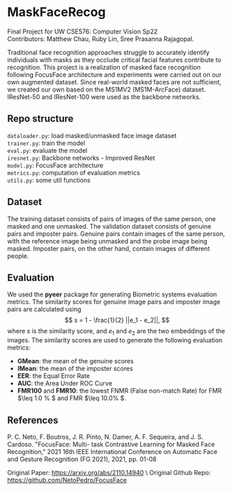 # MaskFaceRecog
Final Project for UW CSE576: Computer Vision Sp22 <br>
Contributors: Matthew Chau, Ruby Lin, Sree Prasanna Rajagopal.<br>

Traditional face recognition approaches struggle to accurately identify individuals with masks as they occlude critical facial features contribute to recognition. This project is a realization of masked face recognition following FocusFace architecture and experiments were carried out on our own augmented dataset. Since real-world masked faces are not sufficient, we created our own based on the MS1MV2 (MS1M-ArcFace) dataset. IResNet-50 and IResNet-100 were used as the backbone networks. <br>


## Repo structure
`dataloader.py`: load masked/unmasked face image dataset <br>
`trainer.py`: train the model <br>
`eval.py`: evaluate the model <br>
`iresnet.py`: Backbone networks - Improved ResNet <br>
`model.py`: FocusFace architecture <br>
`metrics.py`: computation of evaluation metrics <br>
`utils.py`: some util functions <br>

## Dataset
The training dataset consists of pairs of images of the same person, one masked and one unmasked. The validation dataset consists of genuine pairs and imposter pairs. Genuine pairs contain images of the same person, with the reference image being unmasked and the probe image being masked. Imposter pairs, on the other hand, contain images of different people.

## Evaluation
We used the **pyeer** package for generating Biometric systems evaluation metrics. The similarity scores for genuine image pairs and imposter image pairs are calculated using $$ s = 1 - \frac{1}{2} ||e_1 - e_2||, $$ where $s$ is the similarity score, and $e_1$ and $e_2$ are the two embeddings of the images. The similarity scores are used to generate the following evaluation metrics:

- **GMean**: the mean of the genuine scores <br>
- **IMean**: the mean of the imposter scores <br>
- **EER**: the Equal Error Rate <br>
- **AUC**: the Area Under ROC Curve <br>
- **FMR100** and **FMR10**: the lowest FNMR (False non-match Rate) for FMR  $\leq 1.0 \% $ and FMR  $\leq 10.0\% $.

## References
P. C. Neto, F. Boutros, J. R. Pinto, N. Damer, A. F. Sequeira, and J. S. Cardoso. "FocusFace: Multi- task Contrastive Learning for Masked Face Recognition," 2021 16th IEEE International Conference on Automatic Face and Gesture Recognition (FG 2021), 2021, pp. 01-08

Original Paper: https://arxiv.org/abs/2110.14940 \\
Original Github Repo: https://github.com/NetoPedro/FocusFace
